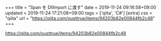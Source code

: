 +++
title = "Span を DllImport に渡す"
date = 2019-11-24 09:16:58+09:00
updated = 2019-11-24 17:21:08+09:00
tags = ['qiita', 'C#']
[extra]
css = "qiita"
url = "https://qiita.com/ousttrue/items/94203b82e00844fb2c48"
+++

<https://qiita.com/ousttrue/items/94203b82e00844fb2c48>

